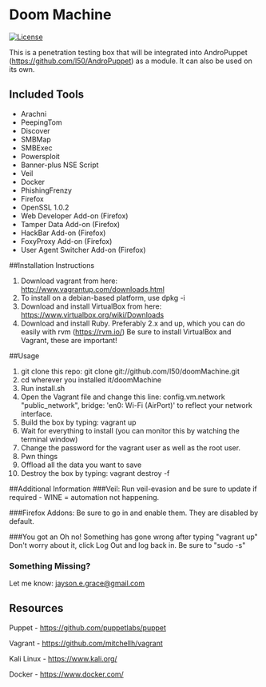 Doom Machine
============

[![License](http://img.shields.io/:license-mit-blue.svg)](http://doge.mit-license.org)

This is a penetration testing box that will be integrated into AndroPuppet (https://github.com/l50/AndroPuppet) as a module. It can also be used on its own.

## Included Tools

* Arachni
* PeepingTom
* Discover
* SMBMap
* SMBExec
* Powersploit
* Banner-plus NSE Script
* Veil
* Docker
* PhishingFrenzy
* Firefox
* OpenSSL 1.0.2
* Web Developer Add-on (Firefox)
* Tamper Data Add-on (Firefox)
* HackBar Add-on (Firefox)
* FoxyProxy Add-on (Firefox)
* User Agent Switcher Add-on (Firefox)

##Installation Instructions
1. Download vagrant from here: http://www.vagrantup.com/downloads.html
2. To install on a debian-based platform, use dpkg -i
3. Download and install VirtualBox from here: https://www.virtualbox.org/wiki/Downloads
4. Download and install Ruby. Preferably 2.x and up, which you can do easily with rvm (https://rvm.io/)
Be sure to install VirtualBox and Vagrant, these are important!

##Usage
1. git clone this repo: git clone git://github.com/l50/doomMachine.git
2. cd wherever you installed it/doomMachine
3. Run install.sh
4. Open the Vagrant file and change this line: config.vm.network "public_network", bridge: 'en0: Wi-Fi (AirPort)' to reflect your network interface.
5. Build the box by typing: vagrant up
6. Wait for everything to install (you can monitor this by watching the terminal window)
7. Change the password for the vagrant user as well as the root user. 
8. Pwn things
9. Offload all the data you want to save
10. Destroy the box by typing: vagrant destroy -f

##Additional Information
###Veil:
Run veil-evasion and be sure to update if required - WINE = automation not happening.

###Firefox Addons:
Be sure to go in and enable them. They are disabled by default.

###You got an Oh no! Something has gone wrong after typing "vagrant up"
Don't worry about it, click Log Out and log back in. Be sure to "sudo -s"

### Something Missing?
Let me know: jayson.e.grace@gmail.com



Resources
---

Puppet - https://github.com/puppetlabs/puppet

Vagrant - https://github.com/mitchellh/vagrant

Kali Linux - https://www.kali.org/

Docker - https://www.docker.com/
